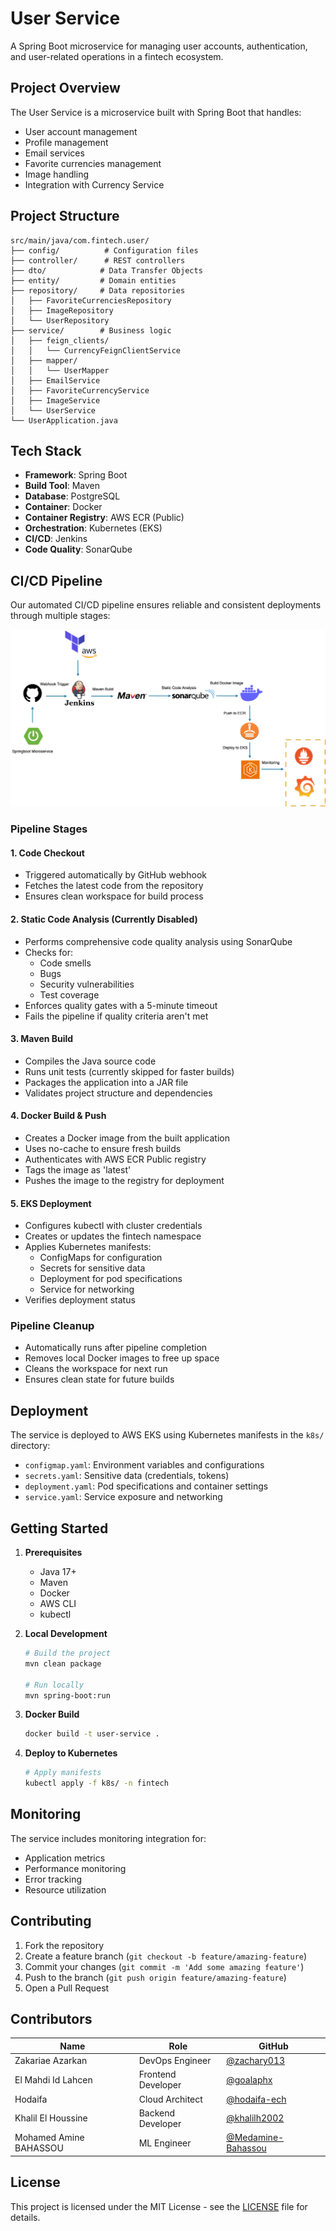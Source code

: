 # User Service

A Spring Boot microservice for managing user accounts, authentication, and user-related operations in a fintech ecosystem.

## Project Overview

The User Service is a microservice built with Spring Boot that handles:
- User account management
- Profile management
- Email services
- Favorite currencies management
- Image handling
- Integration with Currency Service

## Project Structure

```
src/main/java/com.fintech.user/
├── config/          # Configuration files
├── controller/      # REST controllers
├── dto/            # Data Transfer Objects
├── entity/         # Domain entities
├── repository/     # Data repositories
│   ├── FavoriteCurrenciesRepository
│   ├── ImageRepository
│   └── UserRepository
├── service/        # Business logic
│   ├── feign_clients/
│   │   └── CurrencyFeignClientService
│   ├── mapper/
│   │   └── UserMapper
│   ├── EmailService
│   ├── FavoriteCurrencyService
│   ├── ImageService
│   └── UserService
└── UserApplication.java
```

## Tech Stack

- **Framework**: Spring Boot
- **Build Tool**: Maven
- **Database**: PostgreSQL
- **Container**: Docker
- **Container Registry**: AWS ECR (Public)
- **Orchestration**: Kubernetes (EKS)
- **CI/CD**: Jenkins
- **Code Quality**: SonarQube

## CI/CD Pipeline

Our automated CI/CD pipeline ensures reliable and consistent deployments through multiple stages:

![CI/CD Pipeline](/images/pipeline-diagram.png)

### Pipeline Stages

#### 1. Code Checkout
- Triggered automatically by GitHub webhook
- Fetches the latest code from the repository
- Ensures clean workspace for build process

#### 2. Static Code Analysis (Currently Disabled)
- Performs comprehensive code quality analysis using SonarQube
- Checks for:
    - Code smells
    - Bugs
    - Security vulnerabilities
    - Test coverage
- Enforces quality gates with a 5-minute timeout
- Fails the pipeline if quality criteria aren't met

#### 3. Maven Build
- Compiles the Java source code
- Runs unit tests (currently skipped for faster builds)
- Packages the application into a JAR file
- Validates project structure and dependencies

#### 4. Docker Build & Push
- Creates a Docker image from the built application
- Uses no-cache to ensure fresh builds
- Authenticates with AWS ECR Public registry
- Tags the image as 'latest'
- Pushes the image to the registry for deployment

#### 5. EKS Deployment
- Configures kubectl with cluster credentials
- Creates or updates the fintech namespace
- Applies Kubernetes manifests:
    - ConfigMaps for configuration
    - Secrets for sensitive data
    - Deployment for pod specifications
    - Service for networking
- Verifies deployment status

### Pipeline Cleanup
- Automatically runs after pipeline completion
- Removes local Docker images to free up space
- Cleans the workspace for next run
- Ensures clean state for future builds

## Deployment

The service is deployed to AWS EKS using Kubernetes manifests in the `k8s/` directory:
- `configmap.yaml`: Environment variables and configurations
- `secrets.yaml`: Sensitive data (credentials, tokens)
- `deployment.yaml`: Pod specifications and container settings
- `service.yaml`: Service exposure and networking

## Getting Started

1. **Prerequisites**
    - Java 17+
    - Maven
    - Docker
    - AWS CLI
    - kubectl

2. **Local Development**
   ```bash
   # Build the project
   mvn clean package

   # Run locally
   mvn spring-boot:run
   ```

3. **Docker Build**
   ```bash
   docker build -t user-service .
   ```

4. **Deploy to Kubernetes**
   ```bash
   # Apply manifests
   kubectl apply -f k8s/ -n fintech
   ```

## Monitoring

The service includes monitoring integration for:
- Application metrics
- Performance monitoring
- Error tracking
- Resource utilization

## Contributing

1. Fork the repository
2. Create a feature branch (`git checkout -b feature/amazing-feature`)
3. Commit your changes (`git commit -m 'Add some amazing feature'`)
4. Push to the branch (`git push origin feature/amazing-feature`)
5. Open a Pull Request

## Contributors

| Name | Role | GitHub |
|------|------|--------|
| Zakariae Azarkan | DevOps Engineer | [@zachary013](https://github.com/zachary013) |
| El Mahdi Id Lahcen | Frontend Developer | [@goalaphx](https://github.com/goalaphx) |
| Hodaifa | Cloud Architect | [@hodaifa-ech](https://github.com/hodaifa-ech) |
| Khalil El Houssine | Backend Developer | [@khalilh2002](https://github.com/khalilh2002) |
| Mohamed Amine BAHASSOU | ML Engineer | [@Medamine-Bahassou](https://github.com/Medamine-Bahassou) |

## License

This project is licensed under the MIT License - see the [LICENSE](LICENSE) file for details.